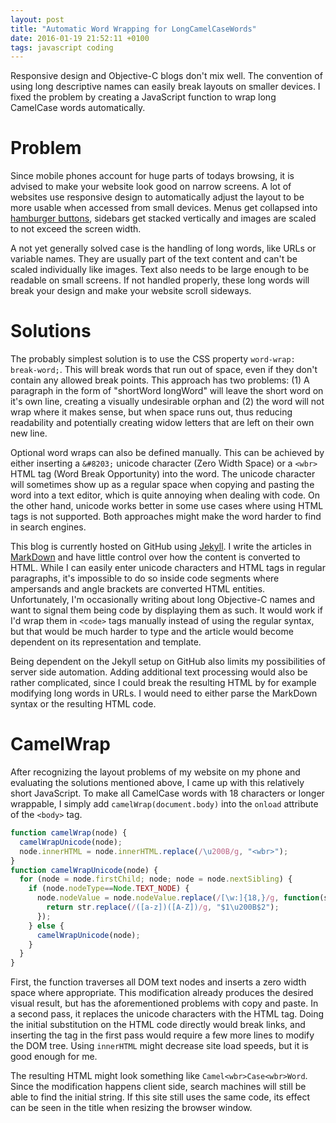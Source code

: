 ```yaml
---
layout: post
title: "Automatic Word Wrapping for LongCamelCaseWords"
date: 2016-01-19 21:52:11 +0100
tags: javascript coding
---
```


Responsive design and Objective-C blogs don't mix well. The convention of using long descriptive names can easily break layouts on smaller devices. I fixed the problem by creating a JavaScript function to wrap long CamelCase words automatically. 

# Problem

Since mobile phones account for huge parts of todays browsing, it is advised to make your website look good on narrow screens. A lot of websites use responsive design to automatically adjust the layout to be more usable when accessed from small devices. Menus get collapsed into [hamburger buttons](https://en.wikipedia.org/wiki/Hamburger_button), sidebars get stacked vertically and images are scaled to not exceed the screen width. 

A not yet generally solved case is the handling of long words, like URLs or variable names. They are usually part of the text content and can't be scaled individually like images. Text also needs to be large enough to be readable on small screens. If not handled properly, these long words will break your design and make your website scroll sideways. 

# Solutions

The probably simplest solution is to use the CSS property `word-wrap: break-word;`. This will break words that run out of space, even if they don't contain any allowed break points. This approach has two problems: (1) A paragraph in the form of "shortWord longWord" will leave the short word on it's own line, creating a visually undesirable orphan and (2) the word will not wrap where it makes sense, but when space runs out, thus reducing readability and potentially creating widow letters that are left on their own new line.  

Optional word wraps can also be defined manually. This can be achieved by either inserting a `&#8203;` unicode character (Zero Width Space) or a `<wbr>` HTML tag (Word Break Opportunity) into the word. The unicode character will sometimes show up as a regular space when copying and pasting the word into a text editor, which is quite annoying when dealing with code. On the other hand, unicode works better in some use cases where using HTML tags is not supported. Both approaches might make the word harder to find in search engines. 

This blog is currently hosted on GitHub using [Jekyll](http://jekyllrb.com/). I write the articles in [MarkDown](https://daringfireball.net/projects/markdown/) and have little control over how the content is converted to HTML. While I can easily enter unicode characters and HTML tags in regular paragraphs, it's impossible to do so inside code segments where ampersands and angle brackets are converted HTML entities. Unfortunately, I'm occasionally writing about long Objective-C names and want to signal them being code by displaying them as such. It would work if I'd wrap them in `<code>` tags manually instead of using the regular syntax, but that would be much harder to type and the article would become dependent on its representation and template. 

Being dependent on the Jekyll setup on GitHub also limits my possibilities of server side automation. Adding additional text processing would also be rather complicated, since I could break the resulting HTML by for example modifying long words in URLs. I would need to either parse the MarkDown syntax or the resulting HTML code. 

# CamelWrap

After recognizing the layout problems of my website on my phone and evaluating the solutions mentioned above, I came up with this relatively short JavaScript. To make all CamelCase words with 18 characters or longer wrappable, I simply add `camelWrap(document.body)` into the `onload` attribute of the `<body>` tag. 

```javascript
function camelWrap(node) {
  camelWrapUnicode(node);
  node.innerHTML = node.innerHTML.replace(/\u200B/g, "<wbr>");
}
function camelWrapUnicode(node) {
  for (node = node.firstChild; node; node = node.nextSibling) {
    if (node.nodeType==Node.TEXT_NODE) {
      node.nodeValue = node.nodeValue.replace(/[\w:]{18,}/g, function(str) {
        return str.replace(/([a-z])([A-Z])/g, "$1\u200B$2");
      });
    } else {
      camelWrapUnicode(node);
    }
  }
}
```

First, the function traverses all DOM text nodes and inserts a zero width space where appropriate. This modification already produces the desired visual result, but has the aforementioned problems with copy and paste. In a second pass, it replaces the unicode characters with the HTML tag. Doing the initial substitution on the HTML code directly would break links, and inserting the tag in the first pass would require a few more lines to modify the DOM tree. Using `innerHTML` might decrease site load speeds, but it is good enough for me. 

The resulting HTML might look something like `Camel<wbr>Case<wbr>Word`. Since the modification happens client side, search machines will still be able to find the initial string. If this site still uses the same code, its effect can be seen in the title when resizing the browser window.   


